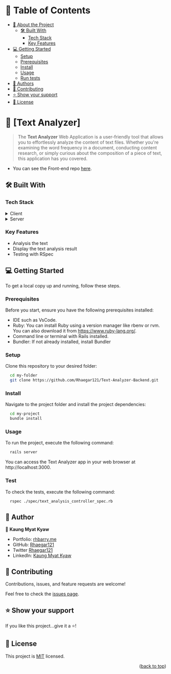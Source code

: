<a name="readme-top"></a>

# 📗 Table of Contents

- [📖 About the Project](#about-project)
  - [🛠 Built With](#built-with)
    - [Tech Stack](#tech-stack)
    - [Key Features](#key-features)
- [💻 Getting Started](#getting-started)
  - [Setup](#setup)
  - [Prerequisites](#prerequisites)
  - [Install](#install)
  - [Usage](#usage)
  - [Run tests](#run-tests)
- [👥 Authors](#authors)
- [🤝 Contributing](#contributing)
- [⭐️ Show your support](#support)
- [📝 License](#license)

# 📖 [Text Analyzer] <a name="about-project"></a>

> The **Text Analyzer** Web Application is a user-friendly tool that allows you to effortlessly analyze the content of text files. Whether you're examining the word frequency in a document, conducting content research, or simply curious about the composition of a piece of text, this application has you covered.

- You can see the Front-end repo <a href="https://github.com/Rhaegar121/Text-Analyzer-Frontend">here</a>.

## 🛠 Built With <a name="built-with"></a>

### Tech Stack <a name="tech-stack"></a>

<details>
  <summary>Client</summary>
  <ul>
    <li><a href="https://reactjs.org/">React.js</a></li>
  </ul>
</details>

<details>
  <summary>Server</summary>
    <ul>
        <li><a href="https://rubyonrails.org/">Ruby on Rails</a></li>
    </ul>
</details>

### Key Features <a name="key-features"></a>

- Analysis the text
- Display the text analysis result
- Testing with RSpec

## 💻 Getting Started <a name="getting-started"></a>

To get a local copy up and running, follow these steps.

### Prerequisites

Before you start, ensure you have the following prerequisites installed:

- IDE such as VsCode.
- Ruby: You can install Ruby using a version manager like rbenv or rvm. You can also download it from https://www.ruby-lang.org/.
- Command line or terminal with Rails installed.
- Bundler: If not already installed, install Bundler

### Setup

Clone this repository to your desired folder:

```sh
  cd my-folder
  git clone https://github.com/Rhaegar121/Text-Analyzer-Backend.git
```

### Install

Navigate to the project folder and install the project dependencies:

```sh
  cd my-project
  bundle install
```

### Usage

To run the project, execute the following command:

```sh
  rails server
```

You can access the Text Analyzer app in your web browser at http://localhost:3000.

### Test

To check the tests, execute the following command:

```sh
  rspec ./spec/text_analysis_controller_spec.rb
```

## 👥 Author <a name="authors"></a>

👤 **Kaung Myat Kyaw**

- Portfolio: [rhbarry.me](https://rhbarry.me)
- GitHub: [Rhaegar121](https://github.com/Rhaegar121)
- Twitter [Rhaegar121](https://twitter.com/Rhaegar121)
- LinkedIn: [Kaung Myat Kyaw](https://www.linkedin.com/in/kaungmyatkyaw/)

## 🤝 Contributing <a name="contributing"></a>

Contributions, issues, and feature requests are welcome!

Feel free to check the [issues page](../../issues/).

## ⭐️ Show your support <a name="support"></a>

If you like this project...give it a ⭐️!

## 📝 License <a name="license"></a>

This project is [MIT](./LICENSE) licensed.

<p align="right">(<a href="#readme-top">back to top</a>)</p>
